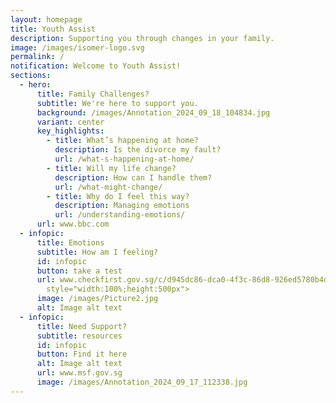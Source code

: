 ```yaml
---
layout: homepage
title: Youth Assist
description: Supporting you through changes in your family.
image: /images/isomer-logo.svg
permalink: /
notification: Welcome to Youth Assist!
sections:
  - hero:
      title: Family Challenges?
      subtitle: We're here to support you.
      background: /images/Annotation_2024_09_18_104834.jpg
      variant: center
      key_highlights:
        - title: What’s happening at home?
          description: Is the divorce my fault?
          url: /what-s-happening-at-home/
        - title: Will my life change?
          description: How can I handle them?
          url: /what-might-change/
        - title: Why do I feel this way?
          description: Managing emotions
          url: /understanding-emotions/
      url: www.bbc.com
  - infopic:
      title: Emotions
      subtitle: How am I feeling?
      id: infopic
      button: take a test
      url: www.checkfirst.gov.sg/c/d945dc86-dca0-4f3c-86d8-926ed5780b4d"
        style="width:100%;height:500px">
      image: /images/Picture2.jpg
      alt: Image alt text
  - infopic:
      title: Need Support?
      subtitle: resources
      id: infopic
      button: Find it here
      alt: Image alt text
      url: www.msf.gov.sg
      image: /images/Annotation_2024_09_17_112338.jpg
---
```

